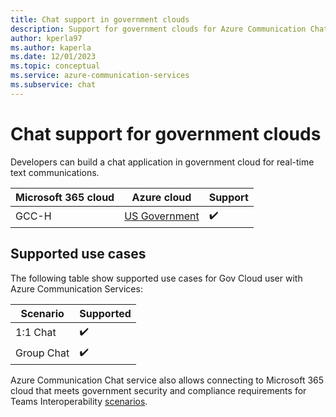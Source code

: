 ```yaml
---
title: Chat support in government clouds
description: Support for government clouds for Azure Communication Chat service
author: kperla97
ms.author: kaperla
ms.date: 12/01/2023
ms.topic: conceptual
ms.service: azure-communication-services
ms.subservice: chat
---
```


# Chat support for government clouds
Developers can build a chat application in government cloud for real-time text communications. 

| Microsoft 365 cloud| Azure cloud| Support |
| --- | --- | --- |
| GCC-H|[US Government](../../../azure-government/documentation-government-welcome.md) | ✔️ |

## Supported use cases

The following table show supported use cases for Gov Cloud user with Azure Communication Services:

| Scenario | Supported |
| --- | --- |
| 1:1 Chat | ✔️ |
| Group Chat | ✔️ |

Azure Communication Chat service also allows connecting to Microsoft 365 cloud that meets government security and compliance requirements for Teams Interoperability [scenarios](../interop/guest/government-cloud.md). 

